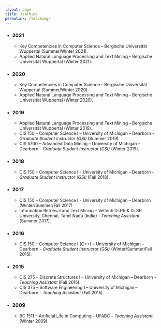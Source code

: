 ```yaml
---
layout: page
title: Teaching
permalink: /teaching/
---
```

- ### **2021**
    - Key Competencies in Computer Science – Bergische Universität Wuppertal (Summer/Winter 2021).
    - Applied Natural Language Processing and Text Mining – Bergische Universität Wuppertal (Winter 2021).
- ### **2020**
    - Key Competencies in Computer Science – Bergische Universität Wuppertal (Summer/Winter 2020).
    - Applied Natural Language Processing and Text Mining – Bergische Universität Wuppertal (Winter 2020).
- ### **2019**
    - Applied Natural Language Processing and Text Mining – Bergische Universität Wuppertal (Winter 2019).
    - CIS 150 – Computer Science I – University of Michigan – Dearborn - *Graduate Student Instructor (GSI)* (Summer 2019).
    - CIS 5700 – Advanced Data Mining – University of Michigan – Dearborn - *Graduate Student Instructor (GSI)* (Winter 2019).
- ### **2018**
    - CIS 150 – Computer Science I - University of Michigan – Dearborn - *Graduate Student Instructor (GSI)* (Fall 2018).
- ### **2017**
    - CIS 150 – Computer Science I - University of Michigan – Dearborn  (Winter/Summer/Fall 2017)
    - Information Retrieval and Text Mining – Veltech Dr.RR & Dr.SR University, Chennai, Tamil Nadu (India) - *Teaching Assistant* (Summer 2017).
- ### **2016**
    - CIS 150 – Computer Science I (C++) – University of Michigan – Dearborn - *Graduate Student Instructor (GSI)*  (Winter/Summer/Fall 2016).
- ### **2015**
    - CIS 275 – Discrete Structures I – University of Michigan – Dearborn - *Teaching Assistant* (Fall 2015).
    - CIS 375 – Software Engineering I – University of Michigan – Dearborn - *Teaching Assistant* (Fall 2015).
- ### **2009**
    - BC 1511 – Artificial Life in Computing – UFABC – *Teaching Assistant* (Winter 2009).